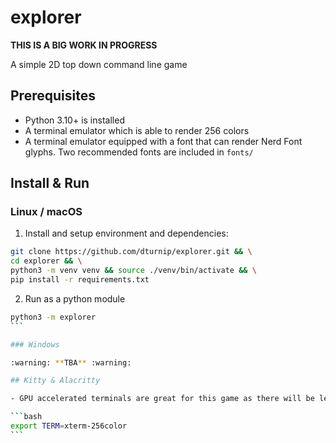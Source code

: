# explorer

**THIS IS A BIG WORK IN PROGRESS**

A simple 2D top down command line game

## Prerequisites

- Python 3.10+ is installed
- A terminal emulator which is able to render 256 colors
- A terminal emulator equipped with a font that can render Nerd Font glyphs. Two recommended fonts are included in `fonts/`

## Install & Run

### Linux / macOS

1. Install and setup environment and dependencies:

```bash
git clone https://github.com/dturnip/explorer.git && \
cd explorer && \
python3 -m venv venv && source ./venv/bin/activate && \
pip install -r requirements.txt
```

2. Run as a python module

````bash
python3 -m explorer
```

### Windows

:warning: **TBA** :warning:

## Kitty & Alacritty

- GPU accelerated terminals are great for this game as there will be less flickering and smoother performance. Both terminals will fail to render specific characters because `$TERM` is something other than `xterm-256color`. Before running the module, run:

```bash
export TERM=xterm-256color
```
````

